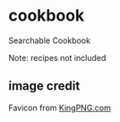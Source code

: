 # cookbook
Searchable Cookbook

Note: recipes not included


## image credit
Favicon from [KingPNG.com](https://www.kingpng.com/)
